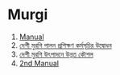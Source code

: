 # Murgi 

1. [Manual](http://old.dls.gov.bd/e_Livestock/manual_Livestock.pdf)
2. [দেশী মুরগি পালন প্রশিক্ষণ কর্মসূচির উদ্বোধন](http://www.blri.gov.bd/site/news/b2537d43-7650-4713-bf9e-e30c448d5289/%E0%A6%86%E0%A6%A7%E0%A7%81%E0%A6%A8%E0%A6%BF%E0%A6%95-%E0%A6%AA%E0%A6%A6%E0%A7%8D%E0%A6%A7%E0%A6%A4%E0%A6%BF%E0%A6%A4%E0%A7%87-%E0%A6%A6%E0%A7%87%E0%A6%B6%E0%A7%80-%E0%A6%AE%E0%A7%81%E0%A6%B0%E0%A6%97%E0%A6%BF-%E0%A6%AA%E0%A6%BE%E0%A6%B2%E0%A6%A8-%E0%A6%AA%E0%A7%8D%E0%A6%B0%E0%A6%B6%E0%A6%BF%E0%A6%95%E0%A7%8D%E0%A6%B7%E0%A6%A3-%E0%A6%95%E0%A6%B0%E0%A7%8D%E0%A6%AE%E0%A6%B8%E0%A7%82%E0%A6%9A%E0%A6%BF%E0%A6%B0-%E0%A6%89%E0%A6%A6%E0%A7%8D%E0%A6%AC%E0%A7%8B%E0%A6%A7%E0%A6%A8-%E0%A6%93-%E0%A6%96%E0%A6%BE%E0%A6%AE%E0%A6%BE%E0%A6%B0%E0%A7%80%E0%A6%A6%E0%A7%87%E0%A6%B0-%E0%A6%AE%E0%A6%BE%E0%A6%9D%E0%A7%87-%E0%A6%AE%E0%A7%81%E0%A6%B0%E0%A6%97%E0%A6%BF-%E0%A6%AC%E0%A6%BF%E0%A6%A4%E0%A6%B0%E0%A6%A3)
3. [দেশী মুরগি উৎপাদনে উন্নত কৌশল](https://www.ajkerkrishi.com/%E0%A6%95%E0%A7%83%E0%A6%B7%E0%A6%BF-%E0%A6%89%E0%A6%A6%E0%A7%8D%E0%A6%AF%E0%A7%8B%E0%A6%95%E0%A7%8D%E0%A6%A4%E0%A6%BE/%E0%A6%A6%E0%A7%87%E0%A6%B6%E0%A7%80-%E0%A6%AE%E0%A7%81%E0%A6%B0%E0%A6%97%E0%A6%BF-%E0%A6%89%E0%A7%8E%E0%A6%AA%E0%A6%BE%E0%A6%A6%E0%A6%A8%E0%A7%87-%E0%A6%89%E0%A6%A8%E0%A7%8D%E0%A6%A8%E0%A6%A4/)
4. [2nd Manual](https://blri.portal.gov.bd/sites/default/files/files/blri.portal.gov.bd/page/f2c6a8a4_a652_4002_b726_1df34f2502b0/Folder%20Egg.pdf)

